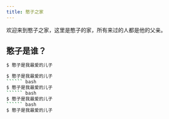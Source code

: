 ```yaml
---
title: 憨子之家
---
```

欢迎来到憨子之家，这里是憨子的家，所有来过的人都是他的父亲。

## 憨子是谁？


``` bash
$ 憨子是我最爱的儿子
```
``` bash
$ 憨子是我最爱的儿子
`````` bash
$ 憨子是我最爱的儿子
`````` bash
$ 憨子是我最爱的儿子
`````` bash
$ 憨子是我最爱的儿子
```